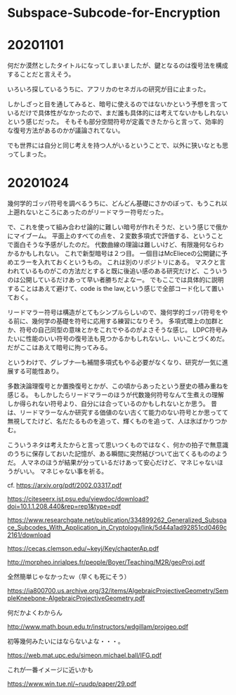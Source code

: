 # Subspace-Subcode-for-Encryption

# 20201101

何だか漠然としたタイトルになってしまいましたが、鍵となるのは復号法を構成することだと言えそう。

いろいろ探しているうちに、アフリカのセネガルの研究が目に止まった。

しかしざっと目を通してみると、暗号に使えるのではないかという予想を言っているだけで具体性がなかったので、まだ誰も具体的には考えてないかもしれないという感じだった。
そもそも部分空間符号が定義できたからと言って、効率的な復号方法があるのかが議論されてない。

でも世界には自分と同じ考えを持つ人がいるということで、以外に狭いなとも思ってしまった。

# 20201024

幾何学的ゴッパ符号を調べるうちに、どんどん基礎にさかのぼって、もうこれ以上遡れないところにあったのがリードマラー符号だった。

で、これを使って組み合わせ論的に難しい暗号が作れそうだ、という感じで俄かにマイブーム。
平面上のすべての点を、２変数多項式で評価する、ということで面白そうな予感がしたのだ。
代数曲線の理論は難しいけど、有限幾何ならわかるかもしれない。
これで新型暗号は２つ目。
一個目はMcElieceの公開鍵に予めエラーを入れておくというもの。
これは別のリポジトリにある。
マスクと言われているものがこの方法だとすると既に後追い感のある研究だけど、こういうのは公開しているだけあって早い者勝ちだよなー。
でもここでは具体的に説明することはあえて避けて、code is the law,という感じで全部コード化して置いておく。

リードマラー符号は構造がとてもシンプルらしいので、幾何学的ゴッパ符号をやる前に、幾何学の基礎を符号に応用する練習になりそう。
多項式環上の加群とか、符号の自己同型の意味とかをこれでやるのがよさそうな感じ。
LDPC符号みたいに性能のいい符号の復号法も見つかるかもしれないし、いいことづくめだ。
だがここはあえて暗号に拘ってみる。

というわけで、グレブナ―も補間多項式もやる必要がなくなり、研究が一気に進展する可能性あり。

多数決論理復号とか置換復号とかが、この頃からあったという歴史の積み重ねを感じる。
もしかしたらリードマラーのほうが代数幾何符号なんて生煮えの理解しか得られない符号より、自分には合っているのかもしれないとか思う。
昔は、リードマラーなんか研究する価値のない古くて能力のない符号とか思ってて無視してたけど、名だたるものを追って、輝くものを追って、人は氷ばかりつかむ。

こういうネタは考えたからと言って思いつくものではなく、何かの拍子で無意識のうちに保存しておいた記憶が、ある瞬間に突然結びついて出てくるもののようだ。
人マネのほうが結果が分っているだけあって安心だけど、マネじゃないほうがいい。
マネじゃない事を祈る。

cf.
https://arxiv.org/pdf/2002.03317.pdf

https://citeseerx.ist.psu.edu/viewdoc/download?doi=10.1.1.208.440&rep=rep1&type=pdf

https://www.researchgate.net/publication/334899262_Generalized_Subspace_Subcodes_With_Application_in_Cryptology/link/5d44a1ad92851cd0469c2161/download

https://cecas.clemson.edu/~keyj/Key/chapterAp.pdf

http://morpheo.inrialpes.fr/people/Boyer/Teaching/M2R/geoProj.pdf

全然簡単じゃなかったｗ（早くも死にそう）

https://ia800700.us.archive.org/32/items/AlgebraicProjectiveGeometry/SempleKneebone-AlgebraicProjectiveGeometry.pdf

何だかよくわからん

http://www.math.boun.edu.tr/instructors/wdgillam/projgeo.pdf

初等幾何みたいにはならないよな・・・。

https://web.mat.upc.edu/simeon.michael.ball/IFG.pdf

これが一番イメージに近いかも

https://www.win.tue.nl/~ruudp/paper/29.pdf
